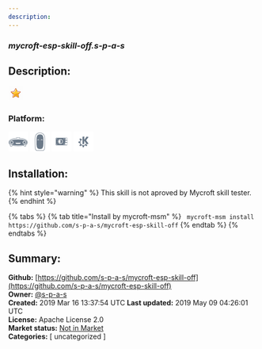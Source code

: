 ```yaml
---
description: 
---
```


### _mycroft-esp-skill-off.s-p-a-s_  
## Description:  
  
  
![](../.gitbook/assets/star.png)  
  
### Platform:  
 ![Mark I](../.gitbook/assets/mark-1-icon.png)  ![Mark II](../.gitbook/assets/mark-2-icon.png)  ![Picroft](../.gitbook/assets/picroft-icon.png)  ![plasmoid](../.gitbook/assets/kde.png)   
## Installation:  
{% hint style="warning" %}
This skill is not aproved by Mycroft skill tester.
{% endhint %}
    
{% tabs %}
{% tab title="Install by mycroft-msm" %}
``` mycroft-msm install https://github.com/s-p-a-s/mycroft-esp-skill-off```
{% endtab %}
  {% endtabs %}
    
## Summary:  
**Github:** [https://github.com/s-p-a-s/mycroft-esp-skill-off](https://github.com/s-p-a-s/mycroft-esp-skill-off)  
**Owner:** [@s-p-a-s](https://github.com/s-p-a-s)  
**Created:** 2019 Mar 16 13:37:54 UTC  **Last updated:** 2019 May 09 04:26:01 UTC  
**License:** Apache License 2.0  
**Market status:** [Not in Market](https://market.mycroft.ai/skill/)  
**Categories:** [ uncategorized ]   

